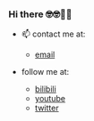 ### Hi there 🤓🤓🥝🍇

- 📫 contact me at: 

  - [email](mailto:goleer.zhangli@outlook.com)
- follow me at: 
  - [bilibili](https://space.bilibili.com/318217307)
  - [youtube](https://www.youtube.com/channel/UC_3DAxeqKpYjknRlQPiKTNA) 
  - [twitter](https://twitter.com/fecat233)
